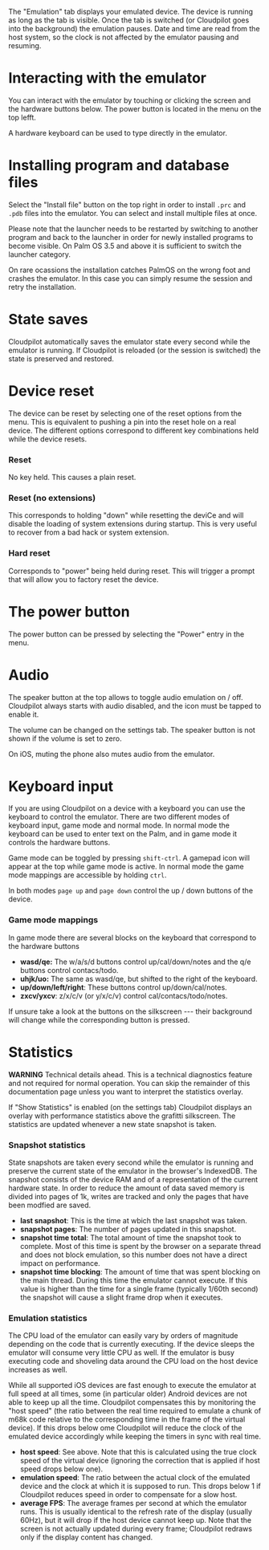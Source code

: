 The "Emulation" tab displays your emulated device. The device is running as
long as the tab is visible. Once the tab is switched (or Cloudpilot goes into
the background) the emulation pauses. Date and time are read from the host
system, so the clock is not affected by the emulator pausing and resuming.

# Interacting with the emulator

You can interact with the emulator by touching or clicking the screen and the
hardware buttons below. The power button is located in the menu on the top
lefft.

A hardware keyboard can be used to type directly in the emulator.

# Installing program and database files

Select the "Install file" button on the top right in order to install `.prc` and
`.pdb` files into the emulator. You can select and install multiple files at
once.

Please note that the launcher needs to be restarted by switching to another
program and back to the launcher in order for newly installed programs to become
visible. On Palm OS 3.5 and above it is sufficient to switch the launcher
category.

On rare ocassions the installation catches PalmOS on the wrong foot and
crashes the emulator. In this case you can simply resume the session and
retry the installation.

# State saves

Cloudpilot automatically saves the emulator state every second while the
emulator is running. If Cloudpilot is reloaded (or the session is switched) the
state is preserved and restored.

# Device reset

The device can be reset by selecting one of the reset options from the menu.
This is equivalent to pushing a pin into the reset hole on a real
device. The different options correspond to different key combinations held while
the device resets.

### Reset

No key held. This causes a plain reset.

### Reset (no extensions)

This corresponds to holding "down" while resetting
the deviCe and will disable the loading of system extensions during startup.
This is very useful to recover from a bad hack or system extension.

### Hard reset

Corresponds to "power" being held during reset. This will
trigger a prompt that will allow you to factory reset the device.

# The power button

The power button can be pressed by selecting the "Power" entry in the menu.

# Audio

The speaker button at the top allows to toggle audio emulation on / off.
Cloudpilot always starts with audio disabled, and the icon must be tapped to enable
it.

The volume can be changed on the settings tab. The speaker button is not shown if the
volume is set to zero.

On iOS, muting the phone also mutes audio from the emulator.

# Keyboard input

If you are using Cloudpilot on a device with a keyboard you can use the keyboard to
control the emulator. There are two different modes of keyboard input, game mode
and normal mode. In normal mode the keyboard can be used to enter text on
the Palm, and in game mode it controls the hardware buttons.

Game mode can be toggled by pressing `shift-ctrl`. A gamepad icon will appear at the top
while game mode is active. In normal mode the game mode mappings are accessible by holding `ctrl`.

In both modes `page up` and `page down` control the up / down buttons of the device.

### Game mode mappings

In game mode there are several blocks on the keyboard that correspond to the
hardware buttons

* **wasd/qe:**
  The w/a/s/d buttons control up/cal/down/notes and the q/e buttons control
  contacs/todo.
* **uhjk/uo:**
  The same as wasd/qe, but shifted to the right of the keyboard.
* **up/down/left/right**:
  These buttons control up/down/cal/notes.
* **zxcv/yxcv**:
  z/x/c/v (or y/x/c/v) control cal/contacs/todo/notes.

If unsure take a look at the buttons on the silkscreen --- their background will change
while the corresponding button is pressed.

# Statistics

**WARNING** Technical details ahead. This is a technical diagnostics feature and not
required for normal operation. You can skip the remainder of this documentation page unless
you want to interpret the statistics overlay.

If "Show Statistics" is enabled (on the settings tab) Cloudpilot displays an overlay with
performance statistics above the grafitti silkscreen. The statistics are updated
whenever a new state snapshot is taken.

### Snapshot statistics

State snapshots are taken every second while the emulator is running and preserve
the current state of the emulator in the browser's IndexedDB. The snapshot consists
of the device RAM and of a representation of the current hardware state. In order to
reduce the amount of data saved memory is divided into pages of 1k, writes are tracked
and only the pages that have been modfied are saved.

 * **last snapshot**: This is the time at wbich the last snapshot was taken.
 * **snapshot pages**: The number of pages updated in this snapshot.
 * **snapshot time total**: The total amount of time the snapshot took to complete.
   Most of this time is spent by the browser on a separate thread and does not block
   emulation, so this number does not have a direct impact on performance.
 * **snapshot time blocking**: The amount of time that was spent blocking on the main
   thread. During this time the emulator cannot execute. If this value is higher than
   the time for a single frame (typically 1/60th second) the snapshot will cause a
   slight frame drop when it executes.

### Emulation statistics

The CPU load of the emulator can easily vary by orders of magnitude depending on
the code that is currently executing. If the device sleeps the emulator will
consume very little CPU as well. If the emulator is busy executing code and shoveling
data around the CPU load on the host device increases as well.

While all supported iOS devices are fast enough to execute the emulator at full
speed at all times, some (in particular older) Android devices are not able to
keep up all the time. Cloudpilot compensates this by monitoring the "host speed"
(the ratio between the real time required to emulate a chunk of m68k code relative
to the corresponding time in the frame of the virtual device). If this drops below ome
Cloudpilot will reduce the clock of the emulated device accordingly while keeping the
timers in sync with real time.

 * **host speed**: See above. Note that this is calculated using the true clock speed
   of the virtual device (ignoring the correction that is applied if host speed
   drops below one).
 * **emulation speed**: The ratio between the actual clock of the emulated device and
   the clock at which it is supposed to run. This drops below 1 if Cloudpilot reduces
   speed in order to compensate for a slow host.
 * **average FPS**: The average frames per second at which the emulator runs.
   This is usually identical to the refresh rate of the display (usually 60Hz), but it
   will drop if the host device cannot keep up. Note that the screen is not actually
   updated during every frame; Cloudpilot redraws only if the display content has
   changed.
